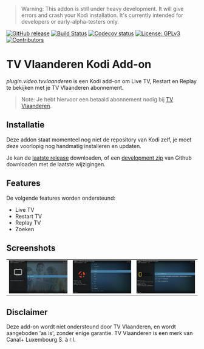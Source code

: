> Warning: This addon is still under heavy development. It will give errors and crash your Kodi installation.
> It's currently intended for developers or early-alpha-testers only.

[![GitHub release](https://img.shields.io/github/release/add-ons/plugin.video.tvvlaanderen.svg?include_prereleases)](https://github.com/add-ons/plugin.video.tvvlaanderen/releases)
[![Build Status](https://img.shields.io/github/workflow/status/add-ons/plugin.video.tvvlaanderen/CI/master)](https://github.com/add-ons/plugin.video.tvvlaanderen/actions?query=branch%3Amaster)
[![Codecov status](https://img.shields.io/codecov/c/github/add-ons/plugin.video.tvvlaanderen/master)](https://codecov.io/gh/add-ons/plugin.video.tvvlaanderen/branch/master)
[![License: GPLv3](https://img.shields.io/badge/License-GPLv3-yellow.svg)](https://opensource.org/licenses/GPL-3.0)
[![Contributors](https://img.shields.io/github/contributors/add-ons/plugin.video.tvvlaanderen.svg)](https://github.com/add-ons/plugin.video.tvvlaanderen/graphs/contributors)

# TV Vlaanderen Kodi Add-on

*plugin.video.tvvlaanderen* is een Kodi add-on om Live TV, Restart en Replay te bekijken met je TV Vlaanderen abonnement. 

> Note: Je hebt hiervoor een betaald abonnement nodig bij [TV Vlaanderen](https://www.tv-vlaanderen.be/).

## Installatie

Deze addon staat momenteel nog niet de repository van Kodi zelf, je moet deze voorlopig nog handmatig installeren en updaten.

Je kan de [laatste release](https://github.com/add-ons/plugin.video.tvvlaanderen/releases) downloaden, of een [development zip](https://github.com/add-ons/plugin.video.tvvlaanderen/archive/master.zip) van Github downloaden met de laatste wijzigingen.

## Features

De volgende features worden ondersteund:
* Live TV
* Restart TV
* Replay TV
* Zoeken

## Screenshots

<table>
  <tr>
    <td><img src="resources/screenshot01.jpg" width=270></td>
    <td><img src="resources/screenshot02.jpg" width=270></td>
    <td><img src="resources/screenshot03.jpg" width=270></td>
  </tr>
 </table>

## Disclaimer

Deze add-on wordt niet ondersteund door TV Vlaanderen, en wordt aangeboden 'as is', zonder enige garantie.
TV Vlaanderen is een merk van Canal+ Luxembourg S. à r.l.
